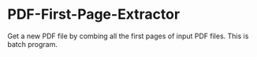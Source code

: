 # PDF-First-Page-Extractor
Get a new PDF file by combing all the first pages of input PDF files. This is batch program.
